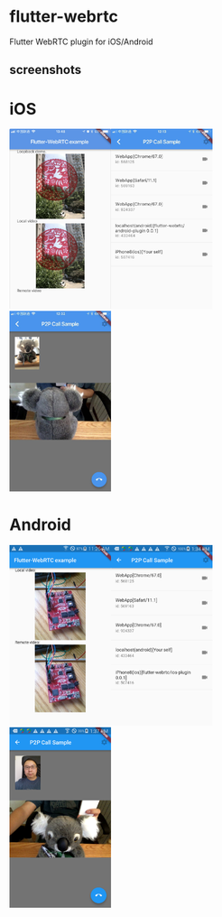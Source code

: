 # flutter-webrtc
Flutter WebRTC plugin for iOS/Android

## screenshots
# iOS
<img width="180" height="320" src="https://raw.githubusercontent.com/cloudwebrtc/flutter-webrtc/master/example/screenshots/flutter-webrtc-ios-example.png"/><img width="180" height="320" src="https://raw.githubusercontent.com/cloudwebrtc/flutter-webrtc/master/example/screenshots/ios-01.jpeg"/> <img width="180" height="320" src="https://raw.githubusercontent.com/cloudwebrtc/flutter-webrtc/master/example/screenshots/ios-02.jpeg"/>
# Android
<img width="180" height="320" src="https://raw.githubusercontent.com/cloudwebrtc/flutter-webrtc/master/example/screenshots/flutter-webrtc-android-example.png"/><img width="180" height="320" src="https://raw.githubusercontent.com/cloudwebrtc/flutter-webrtc/master/example/screenshots/android-01.png"/> <img width="180" height="320" src="https://raw.githubusercontent.com/cloudwebrtc/flutter-webrtc/master/example/screenshots/android-02.png"/>
